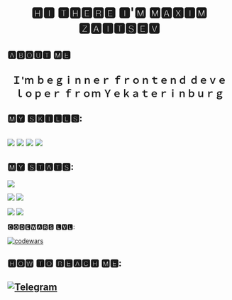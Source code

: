 <h1 align="center">🅷🅸 🆃🅷🅴🆁🅴 🅸'🅼 🅼🅰🆇🅸🅼 🆉🅰🅸🆃🆂🅴🆅</h1>

<h2>🅰🅱🅾🆄🆃 🅼🅴<h2>
  <p align="center">Ｉ'ｍ ｂｅｇｉｎｎｅｒ ｆｒｏｎｔｅｎｄ ｄｅｖｅｌｏｐｅｒ ｆｒｏｍ Ｙｅｋａｔｅｒｉｎｂｕｒｇ</p>
  <p align="center"></p>

<h2>🅼🆈 🆂🅺🅸🅻🅻🆂:<h2>
<img src="https://img.shields.io/badge/html5-%23E34F26.svg?style=for-the-badge&logo=html5&logoColor=white"> 
<img src="https://img.shields.io/badge/css3-%231572B6.svg?style=for-the-badge&logo=css3&logoColor=white">
<img src="https://img.shields.io/badge/javascript-%23323330.svg?style=for-the-badge&logo=javascript&logoColor=%23F7DF1E">
<img src="https://img.shields.io/badge/react-%2320232a.svg?style=for-the-badge&logo=react&logoColor=%2361DAFB">

<h2>🅼🆈 🆂🆃🅰🆃🆂:</h2>

![](https://github-profile-summary-cards.vercel.app/api/cards/profile-details?username=maksimzaycevekt&theme=codeSTACKr)

![](https://github-profile-summary-cards.vercel.app/api/cards/most-commit-language?username=maksimzaycevekt&theme=codeSTACKr) ![](https://github-profile-summary-cards.vercel.app/api/cards/repos-per-language?username=maksimzaycevekt&theme=codeSTACKr)

![](https://github-profile-summary-cards.vercel.app/api/cards/stats?username=maksimzaycevekt&theme=codeSTACKr) ![](http://github-profile-summary-cards.vercel.app/api/cards/productive-time?username=maksimzaycevekt&theme=codeSTACKr&utcOffset=8)

🅲🅾🅳🅴🆆🅰🆁🆂 🅻🆅🅻:

[![codewars](https://www.codewars.com/users/mazaitsevekt/badges/large)](https://www.codewars.com/users/mazaitsevekt)

<h2>🅷🅾🆆 🆃🅾 🆁🅴🅰🅲🅷 🅼🅴:<h2>

<a href="https://t.me/zaitsevm1996">![Telegram](https://img.shields.io/badge/Telegram-2CA5E0?style=for-the-badge&logo=telegram&logoColor=white)</a>
